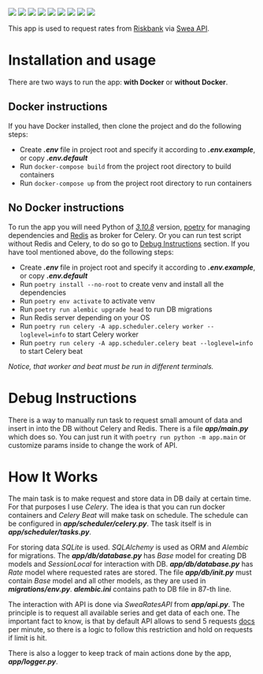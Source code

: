 ![](https://img.shields.io/badge/Code-Python-informational?style=flat&logo=python&logoColor=white&color=008000)
![](https://img.shields.io/badge/Database-SQLite-informational?style=flat&logo=sqlite&logoColor=white&color=060080)
![](https://img.shields.io/badge/ORM-SQLAlchemy-informational?style=flat&logo=SQLAlchemy&logoColor=white&color=060080)
![](https://img.shields.io/badge/Migrations-Alembic-informational?style=flat&logoColor=white&color=060080)
![](https://img.shields.io/badge/Broker-Redis-informational?style=flat&logo=redis&logoColor=white&color=758000)
![](https://img.shields.io/badge/Tools-Docker-informational?style=flat&logo=docker&logoColor=white&color=802d00)
![](https://img.shields.io/badge/Tools-Poetry-informational?style=flat&logo=poetry&logoColor=white&color=00806b)
![](https://img.shields.io/badge/Tools-Celery-informational?style=flat&logo=celery&logoColor=white&color=4d0080)
![](https://img.shields.io/badge/Tools-pre--commit-informational?style=flat&logo=pre-commit&logoColor=white&color=800029)

This app is used to request rates from [Riskbank](https://www.riksbank.se/en-gb/) via [Swea API](https://developer.api.riksbank.se/api-details#api=swea-api).

# Installation and usage
There are two ways to run the app: **with Docker** or **without Docker**.

## Docker instructions
If you have Docker installed, then clone the project and do the following steps:
- Create ***.env*** file in project root and specify it according to ***.env.example***, or copy ***.env.default***
- Run `docker-compose build` from the project root directory to build containers
- Run `docker-compose up` from the project root directory to run containers

## No Docker instructions
To run the app you will need Python of [*3.10.8*](https://www.python.org/downloads/release/python-3108/) version,
[poetry](https://python-poetry.org/) for managing dependencies and [Redis](https://redis.io/) as broker for Celery.
Or you can run test script without Redis and Celery, to do so go to [Debug Instructions](#debug-instructions) section.
If you have tool mentioned above, do the following steps:
- Create ***.env*** file in project root and specify it according to ***.env.example***, or copy ***.env.default***
- Run `poetry install --no-root` to create venv and install all the dependencies
- Run `poetry env activate` to activate venv
- Run `poetry run alembic upgrade head` to run DB migrations
- Run Redis server depending on your OS
- Run `poetry run celery -A app.scheduler.celery worker --loglevel=info` to start Celery worker
- Run `poetry run celery -A app.scheduler.celery beat --loglevel=info` to start Celery beat

*Notice, that worker and beat must be run in different terminals.*

# Debug Instructions
There is a way to manually run task to request small amount of data and insert in into the DB without Celery and Redis.
There is a file ***app/main.py*** which does so. You can just run it with `poetry run python -m app.main` or customize params inside
to change the work of API.

# How It Works
The main task is to make request and store data in DB daily at certain time. For that purposes I use *Celery*. The idea is
that you can run docker containers and *Celery Beat* will make task on schedule. The schedule can be configured in
***app/scheduler/celery.py***. The task itself is in ***app/scheduler/tasks.py***.

For storing data *SQLite* is used. *SQLAlchemy* is used as ORM and *Alembic* for migrations. The
***app/db/database.py*** has *Base* model for creating DB models and *SessionLocal* for interaction with DB.
***app/db/database.py*** has *Rate* model where requested rates are stored.
The file ***app/db/__init__.py*** must contain *Base* model and all other models, as they are used in ***migrations/env.py***.
***alembic.ini*** contains path to DB file in 87-th line.

The interaction with API is done via *SweaRatesAPI* from ***app/api.py***. The principle is to request all available
series and get data of each one. The important fact to know, is that by default API allows to send 5 requests [docs](https://www.riksbank.se/en-gb/statistics/interest-rates-and-exchange-rates/retrieving-interest-rates-and-exchange-rates-via-api/faq--the-api-for-interest-rates-and-exchange-rates/)
per minute, so there is a logic to follow this restriction and hold on requests if limit is hit.

There is also a logger to keep track of main actions done by the app, ***app/logger.py***.
